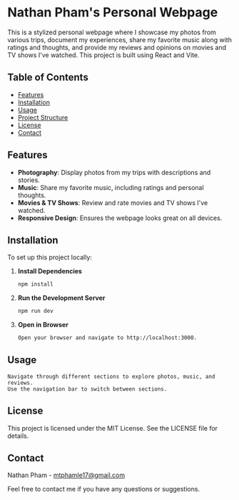 # Nathan Pham's Personal Webpage

This is a stylized personal webpage where I showcase my photos from various trips, document my experiences, share my favorite music along with ratings and thoughts, and provide my reviews and opinions on movies and TV shows I've watched. This project is built using React and Vite.

## Table of Contents

- [Features](#features)
- [Installation](#installation)
- [Usage](#usage)
- [Project Structure](#project-structure)
- [License](#license)
- [Contact](#contact)

## Features

- **Photography**: Display photos from my trips with descriptions and stories.
- **Music**: Share my favorite music, including ratings and personal thoughts.
- **Movies & TV Shows**: Review and rate movies and TV shows I've watched.
- **Responsive Design**: Ensures the webpage looks great on all devices.

## Installation

To set up this project locally:

1. **Install Dependencies**

   ```bash
   npm install
   
2. **Run the Development Server**

   ```bash
   npm run dev

3. **Open in Browser**

   ```bash
   Open your browser and navigate to http://localhost:3000.

## Usage

    Navigate through different sections to explore photos, music, and reviews.
    Use the navigation bar to switch between sections.
    
## License

This project is licensed under the MIT License. See the LICENSE file for details.

## Contact

Nathan Pham - mtphamle17@gmail.com

Feel free to contact me if you have any questions or suggestions.


